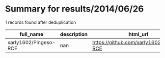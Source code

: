 
# Summary for results/2014/06/26
    
1 records found after deduplication

| full_name | description | html_url | matched_list | matched_count | pushed_at | size | stargazers_count | language | forks_count | vul_ids |
|-----------------------|---------------|------------------------------------------|----------------|-----------------|---------------------------|--------|--------------------|------------|---------------|-----------|
| xarly1602/Pingeso-RCE | nan | https://github.com/xarly1602/Pingeso-RCE | ['rce'] | 1 | 2014-06-26 16:08:57+00:00 | 0 | 0 | nan | 0 | [] |
